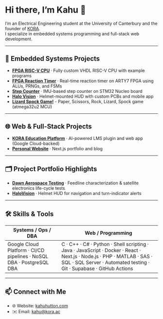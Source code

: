 <!--
  Profile README for CARWHO (Kahu Hutton)
-->

# Hi there, I’m Kahu 👋

I’m an Electrical Engineering student at the University of Canterbury and the founder of [KORA](https://www.kora.ac/).  
I specialize in embedded systems programming and full-stack web development.

---

## 🚀 Embedded Systems Projects

- **[FPGA RISC-V CPU](https://github.com/CARWHO/RISC-V-CPU)** · Fully custom VHDL RISC-V CPU with example programs
- **[FPGA Reaction Timer](https://github.com/CARWHO/FPGA-Reaction-Timer)** · Real-time reaction timer on ARTY7 FPGA using ALUs, PRNGs, and FSMs  
- **[Step Counter](https://github.com/CARWHO/Step-Counter)** · IMU-based step counter on STM32 Nucleo board  
- **[Halo Vision](https://github.com/CARWHO/Halo-Vision)** · Helmet-mounted HUD with custom PCBs and mobile app
- **[Lizard Spock Game!](https://github.com/CARWHO/Paper-Scissors-Rock-Lizard-Spock)** - Paper, Scissors, Rock, Lizard, Spock game (atmega32u2 MCU)

---

## 🌐 Web & Full-Stack Projects

- **[KORA Education Platform](https://www.kahuhutton.com/work/kora)** · AI-powered LMS plugin and web app (Google Cloud-backed)  
- **[Personal Website](https://github.com/CARWHO/Personal-Site)** · Next.js portfolio and blog  

---

## 🗂 Project Portfolio Highlights

- **[Dawn Aerospace Testing](https://www.kahuhutton.com/work/dawn-aerospace)** · Feedline characterization & satellite electronics life-cycle tests  
- **[HaloVision](https://www.kahuhutton.com/work/halo-vision)** · Helmet HUD for navigation and turn-indicator alerts

---

## 🛠️ Skills & Tools

| Systems / Ops / DBA                              | Web / Programming                                                                                                                                                    |
| ------------------------------------------------- | ------------------------------------------------------------------------------------------------------------------------------------------------------------------- |
| Google Cloud Platform · CI/CD pipelines · NoSQL DBA · PostgreSQL DBA | C · C++ · C# · Python · Shell scripting · Java · JavaScript · Docker · React · Next.js · Node.js · PHP · MATLAB · SAS · SQL · SQL Server · Automated testing · Git · Supabase · GitHub Actions |

---

## 📫 Connect with Me

- 🌐 Website: [kahuhutton.com](https://kahuhutton.com)  
- ✉️ Email: kahu@kora.ac  
